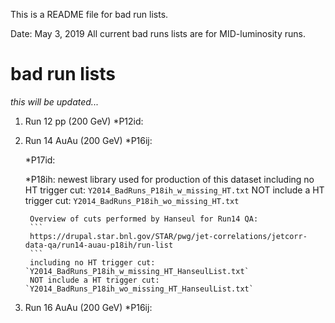 This is a README file for bad run lists.

Date: May 3, 2019
All current bad runs lists are for MID-luminosity runs.

# bad run lists
*this will be updated...*

1. Run 12 pp (200 GeV)
	*P12id: 

2. Run 14 AuAu (200 GeV)
	*P16ij:

	*P17id:

	*P18ih: newest library used for production of this dataset
        including no HT trigger cut: `Y2014_BadRuns_P18ih_w_missing_HT.txt`
        NOT include a HT trigger cut: `Y2014_BadRuns_P18ih_wo_missing_HT.txt`
        
        Overview of cuts performed by Hanseul for Run14 QA:
        ```
        https://drupal.star.bnl.gov/STAR/pwg/jet-correlations/jetcorr-data-qa/run14-auau-p18ih/run-list
        ```
        including no HT trigger cut: `Y2014_BadRuns_P18ih_w_missing_HT_HanseulList.txt`
        NOT include a HT trigger cut: `Y2014_BadRuns_P18ih_wo_missing_HT_HanseulList.txt`

3. Run 16 AuAu (200 GeV)
	*P16ij:


